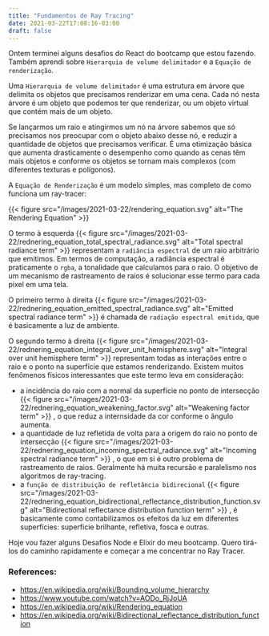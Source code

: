 ```yaml
---
title: "Fundamentos de Ray Tracing"
date: 2021-03-22T17:08:16-03:00
draft: false
---
```


Ontem terminei alguns desafios do React do bootcamp que estou fazendo.
Também aprendi sobre `Hierarquia de volume delimitador`
e a `Equação de renderização`.

Uma `Hierarquia de volume delimitador` é uma estrutura em árvore que
delimita os objetos que precisamos renderizar em uma cena.
Cada nó nesta árvore é um objeto que podemos ter que renderizar,
ou um objeto virtual que contém mais de um objeto.

Se lançarmos um raio e atingirmos um nó na árvore
sabemos que só precisamos nos preocupar com o objeto abaixo desse nó,
e reduzir a quantidade de objetos que precisamos verificar.
É uma otimização básica que aumenta drasticamente o desempenho
como quando as cenas têm mais objetos
e conforme os objetos se tornam mais complexos
(com diferentes texturas e polígonos).

A `Equação de Renderização` é um modelo simples, mas completo
de como funciona um ray-tracer:

{{< figure src="/images/2021-03-22/rendering_equation.svg" alt="The Rendering Equation" >}}

O termo à esquerda
{{< figure src="/images/2021-03-22/rednering_equation_total_spectral_radiance.svg" alt="Total spectral radiance term" >}}
representam a `radiância espectral` de um raio arbitrário que emitimos.
Em termos de computação, a radiância espectral é praticamente o `rgba`,
a tonalidade que calculamos para o raio.
O objetivo de um mecanismo de rastreamento de raios é solucionar esse termo
para cada pixel em uma tela.

O primeiro termo à direita
{{< figure src="/images/2021-03-22/rednering_equation_emitted_spectral_radiance.svg" alt="Emitted spectral radiance term" >}}
é chamada de `radiação espectral emitida`, que é basicamente a luz de ambiente.

O segundo termo à direita
{{< figure src="/images/2021-03-22/rednering_equation_integral_over_unit_hemisphere.svg" alt="Integral over unit hemisphere term" >}}
representam todas as interações entre o raio
e o ponto na superfície que estamos renderizando.
Existem muitos fenômenos físicos interessantes
que este termo leva em consideração:

- a incidência do raio com a normal da superfície no ponto de intersecção
  {{< figure src="/images/2021-03-22/rednering_equation_weakening_factor.svg" alt="Weakening factor term" >}}
  , o que reduz a internsidade da cor conforme o ângulo aumenta.
- a quantidade de luz refletida de volta para a origem do raio no ponto de intersecção
  {{< figure src="/images/2021-03-22/rednering_equation_incoming_spectral_radiance.svg" alt="Incoming spectral radiance term" >}}
  , o que em si é outro problema de rastreamento de raios.
  Geralmente há muita recursão e paralelismo nos algoritmos de ray-tracing.
- a `função de distribuição de refletância bidirecional`
  {{< figure src="/images/2021-03-22/rednering_equation_bidirectional_reflectance_distribution_function.svg" alt="Bidirectional reflectance distribution function term" >}}
  , é basicamente como contabilizamos os efeitos da luz em diferentes superfícies:
  superficie brilhante, refletiva, fosca e outras.

Hoje vou fazer alguns Desafios Node e Elixir do meu bootcamp.
Quero tirá-los do caminho rapidamente e começar a me concentrar no Ray Tracer.

### References:

- https://en.wikipedia.org/wiki/Bounding_volume_hierarchy
- https://www.youtube.com/watch?v=AODo_RjJoUA
- https://en.wikipedia.org/wiki/Rendering_equation
- https://en.wikipedia.org/wiki/Bidirectional_reflectance_distribution_function
